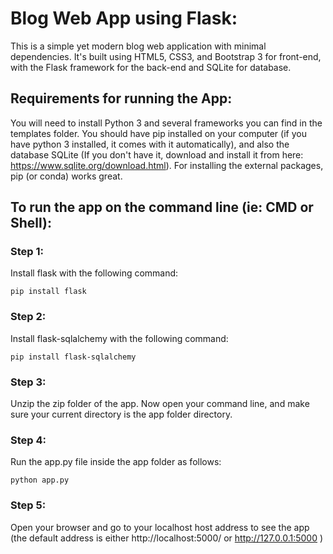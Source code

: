 # Blog Web App using Flask:
This is a simple yet modern blog web application with minimal dependencies. It's built using HTML5, CSS3, and Bootstrap 3 for front-end, with the Flask framework for the back-end and SQLite for database.

## Requirements for running the App:
You will need to install Python 3 and several frameworks you can find in the templates folder.
You should have pip installed on your computer (if you have python 3 installed, it comes with it automatically),
and also the database SQLite (If you don't have it, download and install it from here: https://www.sqlite.org/download.html).
For installing the external packages, pip (or conda) works great.

## To run the app on the command line (ie: CMD or Shell):
### Step 1:
Install flask with the following command:
```
pip install flask
```

### Step 2:
Install flask-sqlalchemy with the following command:
```
pip install flask-sqlalchemy
```

### Step 3:
Unzip the zip folder of the app.
Now open your command line, and make sure your current directory is the app folder directory.

### Step 4:
Run the app.py file inside the app folder as follows:
```
python app.py
```

### Step 5:
Open your browser and go to your localhost host address to see the app (the default address is either http://localhost:5000/ or http://127.0.0.1:5000 )

